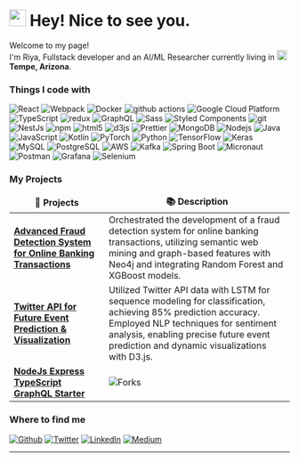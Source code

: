 <h1><img src="https://emojis.slackmojis.com/emojis/images/1531849430/4246/blob-sunglasses.gif?1531849430" width="30"/> Hey! Nice to see you.</h1>


<p>Welcome to my page! </br> I'm Riya, Fullstack developer and an AI/ML Researcher currently living in <img src="https://img.freeflagicons.com/thumb/round_icon/united_states_of_america/united_states_of_america_640.png" width="18"/> <b>Tempe, Arizona</b>. </p>
<h3>Things I code with</h3>
<p>
  <img alt="React" src="https://img.shields.io/badge/-React-45b8d8?style=flat-square&logo=react&logoColor=white" />
  <img alt="Webpack" src="https://img.shields.io/badge/-Webpack-8DD6F9?style=flat-square&logo=webpack&logoColor=white" /> 
  <img alt="Docker" src="https://img.shields.io/badge/-Docker-46a2f1?style=flat-square&logo=docker&logoColor=white" />
  <img alt="github actions" src="https://img.shields.io/badge/-Github_Actions-2088FF?style=flat-square&logo=github-actions&logoColor=white" />
  <img alt="Google Cloud Platform" src="https://img.shields.io/badge/-Google_Cloud_Platform-1a73e8?style=flat-square&logo=google-cloud&logoColor=white" />
  <img alt="TypeScript" src="https://img.shields.io/badge/-TypeScript-007ACC?style=flat-square&logo=typescript&logoColor=white" />
  <img alt="redux" src="https://img.shields.io/badge/-Redux-764ABC?style=flat-square&logo=redux&logoColor=white" />
  <img alt="GraphQL" src="https://img.shields.io/badge/-GraphQL-E10098?style=flat-square&logo=graphql&logoColor=white" />
  <img alt="Sass" src="https://img.shields.io/badge/-Sass-CC6699?style=flat-square&logo=sass&logoColor=white" />
  <img alt="Styled Components" src="https://img.shields.io/badge/-Styled_Components-db7092?style=flat-square&logo=styled-components&logoColor=white" />
  <img alt="git" src="https://img.shields.io/badge/-Git-F05032?style=flat-square&logo=git&logoColor=white" />
  <img alt="NestJs" src="https://img.shields.io/badge/-NestJs-ea2845?style=flat-square&logo=nestjs&logoColor=white" />
  <img alt="npm" src="https://img.shields.io/badge/-NPM-CB3837?style=flat-square&logo=npm&logoColor=white" />
  <img alt="html5" src="https://img.shields.io/badge/-HTML5-E34F26?style=flat-square&logo=html5&logoColor=white" />
  <img alt="d3js" src="https://img.shields.io/badge/-D3.js-F9A03C?style=flat-square&logo=d3.js&logoColor=white" />
  <img alt="Prettier" src="https://img.shields.io/badge/-Prettier-F7B93E?style=flat-square&logo=prettier&logoColor=white" />
  <img alt="MongoDB" src="https://img.shields.io/badge/-MongoDB-13aa52?style=flat-square&logo=mongodb&logoColor=white" />
  <img alt="Nodejs" src="https://img.shields.io/badge/-Nodejs-43853d?style=flat-square&logo=Node.js&logoColor=white" />
<img alt="Java" src="https://img.shields.io/badge/-Java-007396?style=flat-square&logo=Java&logoColor=white" />
<img alt="JavaScript" src="https://img.shields.io/badge/-JavaScript-F7DF1E?style=flat-square&logo=JavaScript&logoColor=black" />
<img alt="Kotlin" src="https://img.shields.io/badge/-Kotlin-0095D5?style=flat-square&logo=Kotlin&logoColor=white" />
<img alt="PyTorch" src="https://img.shields.io/badge/-PyTorch-EE4C2C?style=flat-square&logo=PyTorch&logoColor=white" />
<img alt="Python" src="https://img.shields.io/badge/-Python-3776AB?style=flat-square&logo=Python&logoColor=white" />
<img alt="TensorFlow" src="https://img.shields.io/badge/-TensorFlow-FF6F00?style=flat-square&logo=TensorFlow&logoColor=white" />
<img alt="Keras" src="https://img.shields.io/badge/-Keras-D00000?style=flat-square&logo=Keras&logoColor=white" />
<img alt="MySQL" src="https://img.shields.io/badge/-MySQL-4479A1?style=flat-square&logo=MySQL&logoColor=white" />
<img alt="PostgreSQL" src="https://img.shields.io/badge/-PostgreSQL-336791?style=flat-square&logo=PostgreSQL&logoColor=white" />
<img alt="AWS" src="https://img.shields.io/badge/-AWS-232F3E?style=flat-square&logo=Amazon-AWS&logoColor=white" />
<img alt="Kafka" src="https://img.shields.io/badge/-Kafka-231F20?style=flat-square&logo=Apache-Kafka&logoColor=white" />
<img alt="Spring Boot" src="https://img.shields.io/badge/-Spring_Boot-6DB33F?style=flat-square&logo=Spring-Boot&logoColor=white" />
<img alt="Micronaut" src="https://img.shields.io/badge/-Micronaut-45A2B9?style=flat-square&logo=Micronaut&logoColor=white" />
<img alt="Postman" src="https://img.shields.io/badge/-Postman-FF6C37?style=flat-square&logo=Postman&logoColor=white" />
<img alt="Grafana" src="https://img.shields.io/badge/-Grafana-F46800?style=flat-square&logo=Grafana&logoColor=white" />
<img alt="Selenium" src="https://img.shields.io/badge/-Selenium-43B02A?style=flat-square&logo=Selenium&logoColor=white" />

</p>
<h3>My Projects</h3>
<table>
  <thead align="center">
    <tr border: none;>
      <td><b>🎁 Projects</b></td>
      <td><b>📚 Description</b></td>
    </tr>
  </thead>
  <tbody>
    <tr>
      <td><a href="https://github.com/RiyaSalian1611/Fraud-Detection"><b>Advanced Fraud Detection System for Online Banking Transactions
</b></a></td>
      <td>Orchestrated the development of a fraud detection system for online banking transactions, utilizing semantic web mining and graph-based features with Neo4j and integrating Random Forest and XGBoost models.
</td>
    </tr>
	  <tr>
      <td><a href="https://github.com/RiyaSalian1611/EventVizPredict"><b>Twitter API for Future Event Prediction & Visualization
</b></a></td>
      <td>Utilized Twitter API data with LSTM for sequence modeling for classification, achieving 85% prediction accuracy. Employed NLP techniques for sentiment analysis, enabling precise future event prediction and dynamic visualizations with D3.js.
</td>
      </td>
    </tr>
    <tr>
      <td><a href="https://github.com/thmsgbrt/nodejs-typescript-express-apollo-graphql-starter"><b>NodeJs Express TypeScript GraphQL Starter</b></a></td>
      <td><img alt="Forks" src="https://img.shields.io/github/forks/thmsgbrt/nodejs-typescript-express-apollo-graphql-starter?style=flat-square&labelColor=343b41"/></td>
    </tr>
  </tbody>
</table>

<h3>Where to find me</h3>
<p><a href="https://github.com/RiyaSalian1611/" target="_blank"><img alt="Github" src="https://img.shields.io/badge/GitHub-%2312100E.svg?&style=for-the-badge&logo=Github&logoColor=white" /></a> <a href="https://twitter.com/Guibz16" target="_blank"><img alt="Twitter" src="https://img.shields.io/badge/twitter-%231DA1F2.svg?&style=for-the-badge&logo=twitter&logoColor=white" /></a> <a href="https://www.linkedin.com/in/riya-salian/" target="_blank"><img alt="LinkedIn" src="https://img.shields.io/badge/linkedin-%230077B5.svg?&style=for-the-badge&logo=linkedin&logoColor=white" /></a> <a href="https://medium.com/@th.guibert" target="_blank"><img alt="Medium" src="https://img.shields.io/badge/medium-%2312100E.svg?&style=for-the-badge&logo=medium&logoColor=white" /></a>
</p>

------------

